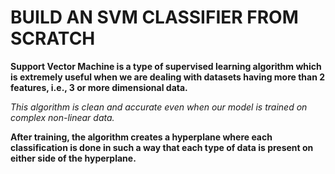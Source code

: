 # BUILD AN SVM CLASSIFIER FROM SCRATCH
**Support Vector Machine is a type of supervised learning algorithm which is extremely useful when we are dealing with datasets having more than 2 features, i.e., 3 or more dimensional data.**

*This algorithm is clean and accurate even when our model is trained on complex non-linear data.*

**After training, the algorithm creates a hyperplane where each classification is done in such a way that each type of data is present on either side of the hyperplane.**
